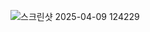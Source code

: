 ![스크린샷 2025-04-09 124229](https://github.com/user-attachments/assets/29fb5f6f-0b9f-4451-9942-97186b1553d8)
